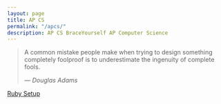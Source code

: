```yaml
---
layout: page
title: AP CS
permalink: "/apcs/"
description: AP CS BraceYourself AP Computer Science
---
```


> A common mistake people make when trying to design something completely foolproof is to underestimate the ingenuity of complete fools.
>
> &mdash; <cite>Douglas Adams</cite>

[Ruby Setup](/apcs/ruby_setup)

<!--## Exam

<div class="section" markdown="1">

[AP CS Exam Info](/apcs/exam)

</div>

## Labs

<div class="section" markdown="1">

[PixLab](/apcs/pixlab)

</div>-->